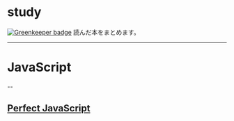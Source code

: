# study

[![Greenkeeper badge](https://badges.greenkeeper.io/mpppk/study.svg)](https://greenkeeper.io/)
読んだ本をまとめます。

---

# JavaScript

--

## [Perfect JavaScript](docs/perfect_javascript)